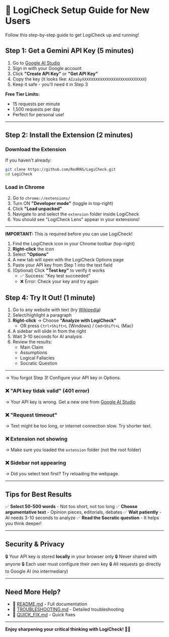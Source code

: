 # 🚀 LogiCheck Setup Guide for New Users

Follow this step-by-step guide to get LogiCheck up and running!

## Step 1: Get a Gemini API Key (5 minutes)

1. Go to [Google AI Studio](https://aistudio.google.com/app/apikey)
2. Sign in with your Google account
3. Click **"Create API Key"** or **"Get API Key"**
4. Copy the key (it looks like: `AIzaSyXXXXXXXXXXXXXXXXXXXXXXXXXXXX`)
5. Keep it safe - you'll need it in Step 3

**Free Tier Limits:**
- 15 requests per minute
- 1,500 requests per day
- Perfect for personal use!

---

## Step 2: Install the Extension (2 minutes)

### Download the Extension

If you haven't already:
```bash
git clone https://github.com/RedRNS/LogiCheck.git
cd LogiCheck
```

### Load in Chrome

2. Go to `chrome://extensions/`
3. Turn ON **"Developer mode"** (toggle in top-right)
4. Click **"Load unpacked"**
5. Navigate to and select the `extension` folder inside LogiCheck
6. You should see "LogiCheck Lens" appear in your extensions!

---


**IMPORTANT:** This is required before you can use LogiCheck!

1. Find the LogiCheck icon in your Chrome toolbar (top-right)
2. **Right-click** the icon
3. Select **"Options"**
4. A new tab will open with the LogiCheck Options page
5. Paste your API key from Step 1 into the text field
7. (Optional) Click **"Test key"** to verify it works
   - ✅ Success: "Key test succeeded"
   - ❌ Error: Check your key and try again
## Step 4: Try It Out! (1 minute)
1. Go to any website with text (try [Wikipedia](https://wikipedia.org))
2. Select/highlight a paragraph
3. **Right-click** → Choose **"Analyze with LogiCheck"**
   - OR press `Ctrl+Shift+L` (Windows) / `Cmd+Shift+L` (Mac)
4. A sidebar will slide in from the right
5. Wait 3-10 seconds for AI analysis
6. Review the results:
   - Main Claim
   - Assumptions
   - Logical Fallacies
   - Socratic Question

---

→ You forgot Step 3! Configure your API key in Options.

### ❌ "API key tidak valid" (401 error)
→ Your API key is wrong. Get a new one from [Google AI Studio](https://aistudio.google.com/app/apikey)

### ❌ "Request timeout"
→ Text might be too long, or internet connection slow. Try shorter text.

### ❌ Extension not showing
→ Make sure you loaded the `extension` folder (not the root folder)

### ❌ Sidebar not appearing
→ Did you select text first? Try reloading the webpage.

---

## Tips for Best Results

✅ **Select 50-500 words** - Not too short, not too long
✅ **Choose argumentative text** - Opinion pieces, editorials, debates
✅ **Wait patiently** - AI needs 3-10 seconds to analyze
✅ **Read the Socratic question** - It helps you think deeper!

---

## Security & Privacy

🔒 Your API key is stored **locally** in your browser only
🔒 Never shared with anyone
🔒 Each user must configure their own key
🔒 All requests go directly to Google AI (no intermediary)

---

## Need More Help?

- 📖 [README.md](../README.md) - Full documentation
- 🔧 [TROUBLESHOOTING.md](../docs/TROUBLESHOOTING.md) - Detailed troubleshooting
- 🚨 [QUICK_FIX.md](../QUICK_FIX.md) - Quick fixes

---

**Enjoy sharpening your critical thinking with LogiCheck! 🧠✨**
